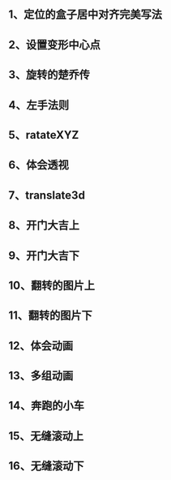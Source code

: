 ## 1、定位的盒子居中对齐完美写法
## 2、设置变形中心点
## 3、旋转的楚乔传
## 4、左手法则
## 5、ratateXYZ
## 6、体会透视
## 7、translate3d
## 8、开门大吉上
## 9、开门大吉下
## 10、翻转的图片上
## 11、翻转的图片下
## 12、体会动画
## 13、多组动画
## 14、奔跑的小车
## 15、无缝滚动上
## 16、无缝滚动下